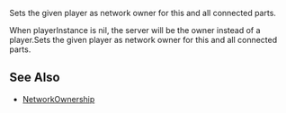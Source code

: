 Sets the given player as network owner for this and all connected parts.

When playerInstance is nil, the server will be the owner instead of a player.Sets the given player as network owner for this and all connected parts.

  

See Also
--------

*   [NetworkOwnership](https://developer.roblox.com/articles/Network-Ownership "NetworkOwnership")
